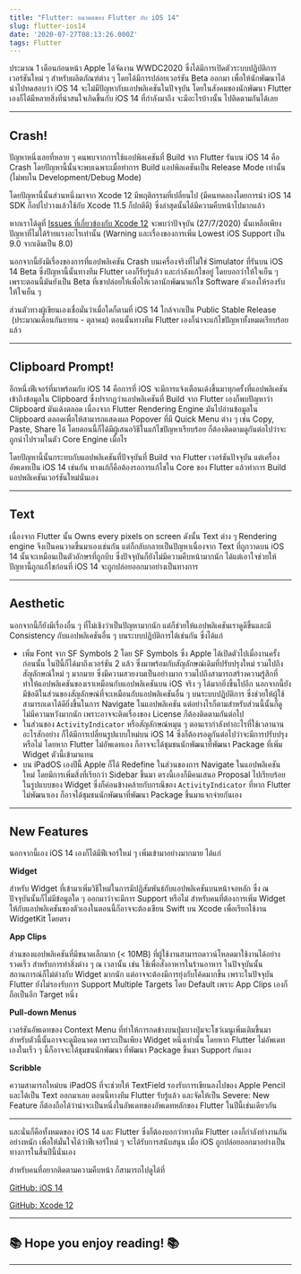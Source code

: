 ```yaml
---
title: "Flutter: อนาคตของ Flutter กับ iOS 14"
slug: flutter-ios14
date: '2020-07-27T08:13:26.000Z'
tags: Flutter
---
```


ประมาณ 1 เดือนก่อนหน้า Apple ได้จัดงาน WWDC2020 ซึ่งได้มีการเปิดตัวระบบปฏิบัติการเวอร์ชันใหม่ ๆ สำหรับผลิตภัณฑ์ต่าง ๆ โดยได้มีการปล่อยเวอร์ชัน Beta ออกมา เพื่อให้นักพัฒนาได้นำไปทดสอบว่า iOS 14 จะไม่มีปัญหากับแอปพลิเคชันในปัจจุบัน โดยในสังคมของนักพัฒนา Flutter เองก็ได้มีหลายสิ่งที่น่าสนใจเกิดขึ้นกับ iOS 14 ที่กำลังมาถึง จะมีอะไรบ้างนั้น ไปติดตามกันได้เลย

---

## Crash!

ปัญหาหนึ่งเลยที่หลาย ๆ คนพบจากการใช้แอปพิลเคชันที่ Build จาก Flutter รันบน iOS 14 คือ Crash โดยปัญหานี้นั้นจะพบเฉพาะเมื่อทำการ Build แอปพิลเคชันเป็น Release Mode เท่านั้น (ไม่พบใน Development/Debug Mode) 

โดยปัญหานี้นั้นส่วนหนึ่งมาจาก Xcode 12 มีพฤติกรรมที่เปลี่ยนไป (มีคนทดลองโดยการนำ iOS 14 SDK ก็อปไปวางแล้วใช้กับ Xcode 11.5 ก็ปกติดี) ซึ่งล่าสุดนั้นได้มีความคืบหน้าไปมากแล้ว

หากเราได้ดูที่ [Issues ที่เกี่ยวข้องกับ Xcode 12](https://github.com/flutter/flutter/issues/60133) จะพบว่าปัจจุบัน (27/7/2020) นั้นเหลือเพียงปัญหาที่ไม่ได้ร้ายแรงอะไรเท่านั้น (Warning และเรื่องของการเพิ่ม Lowest iOS Support เป็น 9.0 จากเดิมเป็น 8.0)

นอกจากนี้ยังมีเรื่องของการที่แอปพลิเคชัน Crash บนเครื่องจริงที่ไม่ใช่ Simulator ที่รันบน iOS 14 Beta ซึ่งปัญหานี้นั้นทางทีม Flutter เองก็รับรู้แล้ว และกำลังแก้ไขอยู่ โดยบอกว่าให้ใจเย็น ๆ เพราะตอนนี้มันยังเป็น Beta ที่เขาปล่อยให้เพื่อให้เวลานักพัฒนาแก้ไข Software ตัวเองให้รองรับ ให้ใจเย็น ๆ

ส่วนตัวทางผู้เขียนเองเชื่อมั่นว่าเมื่อใดก็ตามที่ iOS 14 ใกล้จากเป็น Public Stable Release  (ประมาณเดือนกันยายน - ตุลาคม) ตอนนั้นทางทีม Flutter เองก็น่าจะแก้ไขปัญหาทั้งหมดเรียบร้อยแล้ว

---

## Clipboard Prompt!

อีกหนึ่งฟีเจอร์ที่มาพร้อมกับ iOS 14 คือการที่ iOS จะมีการแจ้งเตือนเด้งขึ้นมาทุกครั้งที่แอปพลิเคชันเข้าถึงข้อมูลใน Clipboard ซึ่งปรากฎว่าแอปพลิเคชันที่ Build จาก Flutter เองก็พบปัญหาว่า Clipboard มันเด้งตลอด เนื่องจาก Flutter Rendering Engine มันไปอ่านข้อมูลใน Clipboard ตลอดเพื่อให้สามารถแสดงผล Popover ที่มี Quick Menu ต่าง ๆ เช่น Copy, Paste, Share ได้ โดยตอนนี้ก็ได้มีผู้เสนอวิธีในแก้ไขปัญหาเรียบร้อย ก็ต้องติดตามดูกันต่อไปว่าจะถูกนำไปรวมในตัว Core Engine เมื่อไร 

โดยปัญหานี้นั้นกระทบกับแอปพลิเคชันที่ปัจจุบันที่ Build จาก Flutter เวอร์ชันปัจจุบัน แต่เครื่องอัพเดทเป็น iOS 14 เช่นกัน ทางแก้ก็คือต้องรอการแก้ไขใน Core ของ Flutter แล้วทำการ Build แอปพลิเคชันเวอร์ชันใหม่นั่นเอง

---

## Text

เนื่องจาก Flutter นั้น Owns every pixels on screen ดังนั้น Text ต่าง ๆ Rendering engine จึงเป็นคนวาดขึ้นมาเองเช่นกัน แต่ก็กลับกลายเป็นปัญหาเนื่องจาก Text ที่ถูกวาดบน iOS 14 นั้นจะเหมือนเป็นตัวอักษรที่ถูกบีบ ซึ่งปัจจุบันก็ยังไม่มีความคืบหน้ามากนัก ได้แต่เอาใจช่วยให้ปัญหานี้ถูกแก้ไขก่อนที่ iOS 14 จะถูกปล่อยออกมาอย่างเป็นทางการ

---

## Aesthetic

นอกจากนี้ก็ยังมีเรื่องอื่น ๆ ที่ไม่เชิงว่าเป็นปัญหามากนัก แต่ก็ช่วยให้แอปพลิเคชันเราดูดีขึ้นและมี Consistency กับแอปพลิเคชันอื่น ๆ บนระบบปฏิบัติการได้เช่นกัน ซึ่งได้แก่

- เพิ่ม Font จาก SF Symbols 2 โดย SF Symbols ซึ่ง Apple ได้เปิดตัวไปเมื่องานครั้งก่อนนั้น ในปีนี้ก็ได้มาถึงเวอร์ชัน 2 แล้ว ซึ่งมาพร้อมกับสัญลักษณ์เดิมที่ปรับปรุงใหม่ รวมไปถึงสัญลักษณ์ใหม่ ๆ มากมาย ซึ่งมีความสวยงามเป็นอย่างมาก รวมไปถึงสามารถสร้างความรู้สึกที่ทำให้แอปพลิเคชันของเราเหมือนกับแอปพลิเคชันบน iOS จริง ๆ ได้มากยิ่งขึ้นไปอีก นอกจากนี้ยังมีข้อดีในส่วนของสัญลักษณ์ที่จะเหมือนกับแอปพลิเคชันอื่น ๆ บนระบบปฏิบัติการ ซึ่งช่วยให้ผู้ใช้สามารถเดาได้ดียิ่งขึ้นในการ Navigate ในแอปพลิเคชัน แต่อย่างไรก็ตามสำหรับส่วนนี้นั้นก็ดูไม่มีความหวังมากนัก เพราะอาจจะติดเรื่องของ License ก็ต้องติดตามกันต่อไป
- ในส่วนของ `ActivityIndicator` หรือสัญลักษณ์หมุน ๆ ตอนเรากำลังทำอะไรที่ใช้เวลานานอะไรสักอย่าง ก็ได้มีการเปลี่ยนรูปแบบใหม่บน iOS 14 ซึ่งก็ต้องรอดูกันต่อไปว่าจะมีการปรับปรุงหรือไม่ โดยหาก Flutter ไม่อัพเดทเอง ก็อาจจะได้ชุมชนนักพัฒนาที่พัฒนา Package ที่เพิ่ม Widget ตัวนี้เข้ามาแทน
- บน iPadOS เองปีนี้ Apple ก็ได้ Redefine ในส่วนของการ Navigate ในแอปพลิเคชันใหม่ โดยมีการเพิ่มสิ่งที่เรียกว่า Sidebar ขึ้นมา ตรงนี้เองก็มีคนเสนอ Proposal ไปเรียบร้อยในรูปแบบของ Widget ซึ่งก็ค่อนข้างคล้ายกับกรณีของ `ActivityIndicator` ที่หาก Flutter ไม่พัฒนาเอง ก็อาจได้ชุมชนนักพัฒนาที่พัฒนา Package ขึ้นมาแจกจ่ายกันเอง

---

## New Features

นอกจากนี้เอง iOS 14 เองก็ได้มีฟีเจอร์ใหม่ ๆ เพิ่มเข้ามาอย่างมากมาย ได้แก่

**Widget**

สำหรับ Widget ที่เข้ามาเพิ่มวิธีใหม่ในการมีปฏิสัมพันธ์กับแอปพลิเคชันบนหน้าจอหลัก ซึ่ง ณ ปัจจุบันนั้นก็ไม่มีข้อมูลใด ๆ ออกมาว่าจะมีการ Support หรือไม่ สำหรับคนที่ต้องการเพิ่ม Widget ให้กับแอปพลิเคชันของตัวเองในตอนนี้ก็อาจจะต้องเขียน Swift บน Xcode เพื่อเรียกใช้งาน WidgetKit โดยตรง

**App Clips**

ส่วนของแอปพลิเคชันที่มีขนาดเล็กมาก (< 10MB) ที่ผู้ใช้งานสามารถดาวน์โหลดมาใช้งานได้อย่างรวดเร็ว สำหรับการทำสิ่งต่าง ๆ ณ​ เวลานั้น เช่น ใช้เพื่อสั่งอาหารในร้านอาหาร ในปัจจุบันนั้น สถานการณ์ก็ไม่ต่างกับ Widget มากนัก แต่อาจจะต้องมีการยุ่งกับโค้ดมากขึ้น เพราะในปัจจุบัน Flutter ยังไม่รองรับการ Support Multiple Targets โดย Default เพราะ App Clips เองก็ถือเป็นอีก Target หนึ่ง

**Pull-down Menus**

เวอร์ชันอัพเดทของ Context Menu ที่ทำให้การกดข้างบนปุ่มบางปุ่มจะโชว์เมนูเพิ่มเติมขึ้นมา สำหรับตัวนี้นั้นอาจจะดูมีอนาคต เพราะเป็นเพียง Widget หนึ่งเท่านั้น โดยหาก Flutter ไม่อัพเดทเองในเร็ว ๆ นี้ก็อาจจะได้ชุมชนนักพัฒนา ที่พัฒนา Package ขึ้นมา Support กันเอง

**Scribble**

ความสามารถใหม่บน iPadOS ที่จะช่วยให้ TextField รองรับการเขียนลงไปของ Apple Pencil และได้เป็น Text ออกมาเลย ตอนนี้ทางทีม Flutter รับรู้แล้ว และจัดให้เป็น Severe: New Feature ก็ต้องถือได้ว่าน่าจะเป็นหนึ่งในอัพเดทของอัพเดทหลักของ Flutter ในปีนี้เช่นเดียวกัน

---

และนั่นก็คือทั้งหมดของ iOS 14 และ Flutter ซึ่งก็ต้องบอกว่าทางทีม Flutter เองก็กำลังทำงานกันอย่างหนัก เพื่อให้มั่นใจได้ว่าฟีเจอร์ใหม่ ๆ จะได้รับการสนับสนุน เมื่อ iOS ถูกปล่อยออกมาอย่างเป็นทางการในสิ้นปีนี้นั่นเอง

สำหรับคนที่อยากติดตามความคืบหน้า ก็สามารถไปดูได้ที่

[GitHub: iOS 14](https://github.com/flutter/flutter/issues/61047)

[GitHub: Xcode 12](https://github.com/flutter/flutter/issues/60133)

---

## ********📚 Hope you enjoy reading! 📚********

---
